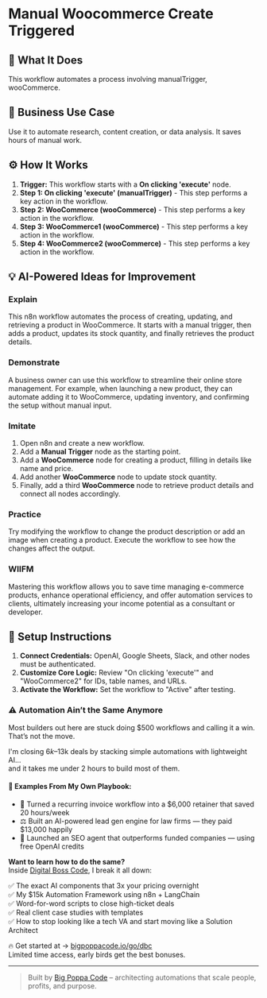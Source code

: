 # Manual Woocommerce Create Triggered

## 🚀 What It Does
This workflow automates a process involving manualTrigger, wooCommerce.

## 💼 Business Use Case
Use it to automate research, content creation, or data analysis. It saves hours of manual work.

## ⚙️ How It Works
1.  **Trigger:** This workflow starts with a **On clicking 'execute'** node.
2. **Step 1: On clicking 'execute' (manualTrigger)** - This step performs a key action in the workflow.
3. **Step 2: WooCommerce (wooCommerce)** - This step performs a key action in the workflow.
4. **Step 3: WooCommerce1 (wooCommerce)** - This step performs a key action in the workflow.
5. **Step 4: WooCommerce2 (wooCommerce)** - This step performs a key action in the workflow.

## 💡 AI-Powered Ideas for Improvement
### Explain
This n8n workflow automates the process of creating, updating, and retrieving a product in WooCommerce. It starts with a manual trigger, then adds a product, updates its stock quantity, and finally retrieves the product details.

### Demonstrate
A business owner can use this workflow to streamline their online store management. For example, when launching a new product, they can automate adding it to WooCommerce, updating inventory, and confirming the setup without manual input.

### Imitate
1. Open n8n and create a new workflow.
2. Add a **Manual Trigger** node as the starting point.
3. Add a **WooCommerce** node for creating a product, filling in details like name and price.
4. Add another **WooCommerce** node to update stock quantity.
5. Finally, add a third **WooCommerce** node to retrieve product details and connect all nodes accordingly.

### Practice
Try modifying the workflow to change the product description or add an image when creating a product. Execute the workflow to see how the changes affect the output.

### WIIFM
Mastering this workflow allows you to save time managing e-commerce products, enhance operational efficiency, and offer automation services to clients, ultimately increasing your income potential as a consultant or developer.

## 🔧 Setup Instructions
1. **Connect Credentials:** OpenAI, Google Sheets, Slack, and other nodes must be authenticated.
2. **Customize Core Logic:** Review "On clicking 'execute'" and "WooCommerce2" for IDs, table names, and URLs.
3. **Activate the Workflow:** Set the workflow to "Active" after testing.

### ⚠️ Automation Ain’t the Same Anymore

Most builders out here are stuck doing $500 workflows and calling it a win.  
That’s not the move.  

I'm closing $6k–$13k deals by stacking simple automations with lightweight AI...  
and it takes me under 2 hours to build most of them.

#### 🧠 Examples From My Own Playbook:
- 🔁 Turned a recurring invoice workflow into a $6,000 retainer that saved 20 hours/week  
- ⚖️ Built an AI-powered lead gen engine for law firms — they paid $13,000 happily  
- 🚀 Launched an SEO agent that outperforms funded companies — using free OpenAI credits  

**Want to learn how to do the same?**  
Inside [Digital Boss Code](https://bigpoppacode.io/go/dbc), I break it all down:

✅ The exact AI components that 3x your pricing overnight  
✅ My $15k Automation Framework using n8n + LangChain  
✅ Word-for-word scripts to close high-ticket deals  
✅ Real client case studies with templates  
✅ How to stop looking like a tech VA and start moving like a Solution Architect  

🔥 Get started at → [bigpoppacode.io/go/dbc](https://bigpoppacode.io/go/dbc)  
Limited time access, early birds get the best bonuses.

---
> Built by [Big Poppa Code](https://bigpoppacode.io) – architecting automations that scale people, profits, and purpose.
